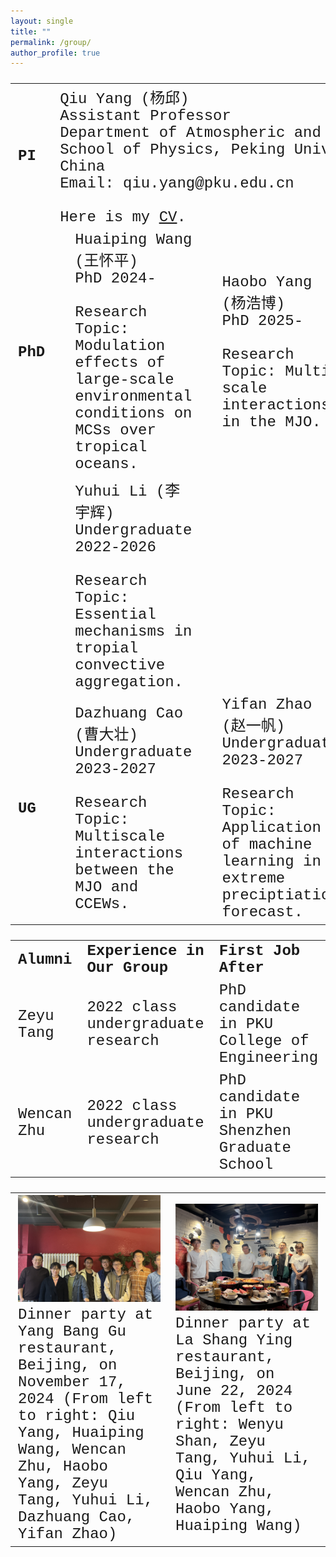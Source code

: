 ```yaml
---
layout: single
title: ""
permalink: /group/
author_profile: true
---
```


<font size="5" face="Courier New" >
<table>
  <tr>
    <td width="4%"><b>PI</b></td>
    <td width="96%" colspan="6">Qiu Yang (杨邱)<br>Assistant Professor<br>Department of Atmospheric and Oceanic Sciences<br>School of Physics, Peking University, Beijing, China<br>Email: qiu.yang@pku.edu.cn<br><br>Here is my <a href="https://qiuyang50.github.io/files/CV_Qiu_Yang.pdf">CV</a>.</td>
  </tr>
  <tr>
    <td width="4%"><b>PhD</b></td>
    <td width="12%"><img src="/images/HuaipingWang_2024PhD.jpg" alt="drawing"/></td>
    <td width="20%">Huaiping Wang (王怀平)<br>PhD 2024-<br><br>Research Topic: Modulation effects of large-scale environmental conditions on MCSs over tropical oceans.</td>
    <td width="12%"><img src="/images/HaoboYang_2025PhD.jpg"    alt="drawing"/></td>
    <td width="20%">Haobo Yang (杨浩博)<br>PhD 2025-<br><br>Research Topic: Multi-scale interactions in the MJO.</td>
    <td width="12%"><img src="/images/YuminChen_2025PhD.jpg"    alt="drawing"/></td>
    <td width="20%">Yumin Chen (陈毓敏)<br>PhD 2025-<br><br>Research Topic: Future changes of MCSs along the Meiyu Front under global warming.</td>
    <!--<td width="12%"><img src="/images/future_student.jpg"       alt="drawing"/></td>
    <td width="20%"></td> -->
  </tr>
  <tr>
    <td width="4%"></td>
    <td width="12%"><img src="/images/YuhuiLi_2022Undergraduate.jpg"   alt="drawing"/></td>
    <td width="20%">Yuhui Li (李宇辉) <br>Undergraduate 2022-2026<br><br>Research Topic: Essential mechanisms in tropial convective aggregation.</td>
    <td width="12%"></td>
    <td width="20%"></td>
    <td width="12%"></td>
    <td width="20%"></td>
  </tr>
  <tr>
    <td rowspan="2" width="4%"><b>UG</b></td>
    <td width="12%"><img src="/images/DazhuangCao_2023Undergraduate.jpg"       alt="drawing"/></td>
    <td width="20%">Dazhuang Cao (曹大壮) <br>Undergraduate 2023-2027<br><br>Research Topic: Multiscale interactions between the MJO and CCEWs.</td>
    <td width="12%"><img src="/images/YifanZhao_2023Undergraduate.jpg"         alt="drawing"/></td>
    <td width="20%">Yifan Zhao (赵一帆) <br>Undergraduate 2023-2027<br><br>Research Topic: Application of machine learning in extreme preciptiation forecast.</td>
    <td width="12%"><img src="/images/HongyuMao_2024Undergraduate.jpg"         alt="drawing"/></td>
    <td width="20%">Hongyu Mao (毛泓宇) <br>Undergraduate 2024-2028<br><br>Research Topic: Fundamental mechanisms for scale selection in tropical convection. </td> 
  </tr>
</table>

<font size="5" face="Courier New" >
<table>
  <tr>
    <td width="20%"><b>Alumni</b></td>
    <td width="40%"><b>Experience in Our Group</b></td>
    <td width="40%"><b>First Job After</b></td>
  </tr>
  <tr>
    <td width="20%">Zeyu Tang</td>
    <td width="40%">2022 class undergraduate research</td>
    <td width="40%">PhD candidate in PKU College of Engineering</td>
  </tr>
  <tr>
    <td width="20%">Wencan Zhu</td>
    <td width="40%">2022 class undergraduate research</td>
    <td width="40%">PhD candidate in PKU Shenzhen Graduate School</td>
  </tr>
</table>
  
<!--
<iframe src="https://calendar.google.com/calendar/embed?src=78e30f457647fe328f4470d3cd3f3e6b5b5fd9a71765e369a948e3dcaf719f26%40group.calendar.google.com&ctz=Asia%2FShanghai&hl=en" style="border: 0" width="800" height="600" frameborder="0" scrolling="no"></iframe>
-->

<font size="5" face="Courier New" >
<table>
  <tr>
    <td width="50%"><img src="/images/Group_Party_11172024.JPG" alt="drawing"/> Dinner party at Yang Bang Gu restaurant, Beijing, on November 17, 2024 (From left to right: Qiu Yang, Huaiping Wang, Wencan Zhu, Haobo Yang, Zeyu Tang, Yuhui Li, Dazhuang Cao, Yifan Zhao)</td>
    <td width="50%"><img src="/images/Group_Party_06222024.JPG" alt="drawing"/> Dinner party at La Shang Ying restaurant, Beijing, on June 22, 2024 (From left to right: Wenyu Shan, Zeyu Tang, Yuhui Li, Qiu Yang, Wencan Zhu, Haobo Yang, Huaiping Wang)</td>
  </tr>
</table>

